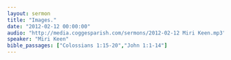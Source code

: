 ```yaml
---
layout: sermon
title: "Images."
date: "2012-02-12 00:00:00"
audio: "http://media.coggesparish.com/sermons/2012-02-12 Miri Keen.mp3"
speaker: "Miri Keen"
bible_passages: ["Colossians 1:15-20","John 1:1-14"]
---
```


